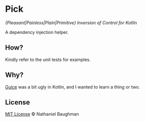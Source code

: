 # Pick

*{Pleasant|Painless|Plain|Primitive} Inversion of Control for Kotlin*

A dependency injection helper.

## How?

Kindly refer to the unit tests for examples.

## Why?

[Guice](https://github.com/google/guice) was a bit ugly in Kotlin, and I wanted to learn a thing or two.

## License

[MIT License](LICENSE.txt) &copy; Nathaniel Baughman